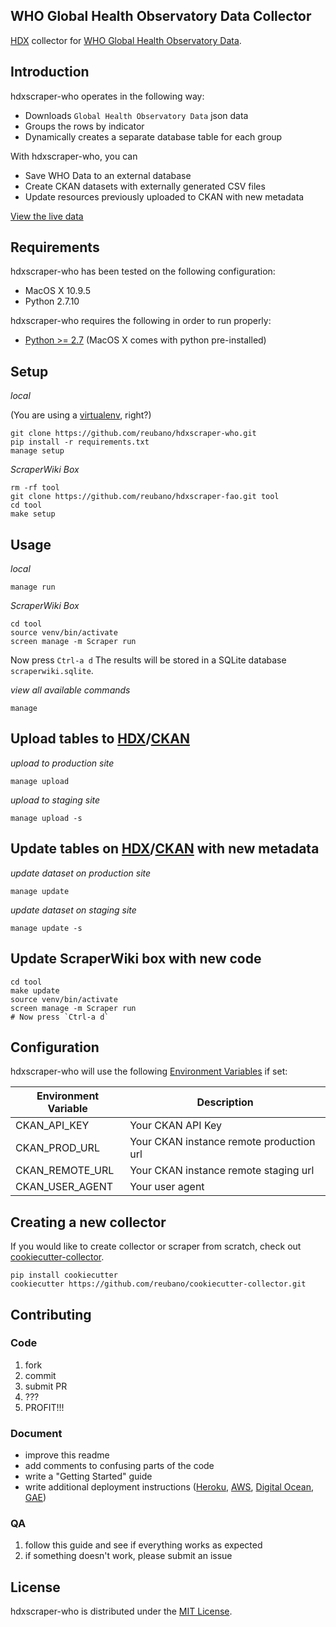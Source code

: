 ## WHO Global Health Observatory Data Collector

[HDX](https://data.hdx.rwlabs.org/) collector for [WHO Global Health Observatory Data](http://apps.who.int/gho/data/node.main.132?lang=en).

## Introduction

hdxscraper-who operates in the following way:

- Downloads `Global Health Observatory Data` json data
- Groups the rows by indicator
- Dynamically creates a separate database table for each group

With hdxscraper-who, you can

- Save WHO Data to an external database
- Create CKAN datasets with externally generated CSV files
- Update resources previously uploaded to CKAN with new metadata

[View the live data](https://data.hdx.rwlabs.org/organization/world-health-organization)

## Requirements

hdxscraper-who has been tested on the following configuration:

- MacOS X 10.9.5
- Python 2.7.10

hdxscraper-who requires the following in order to run properly:

- [Python >= 2.7](http://www.python.org/download) (MacOS X comes with python pre-installed)

## Setup

*local*

(You are using a [virtualenv](http://www.virtualenv.org/en/latest/index.html), right?)

    git clone https://github.com/reubano/hdxscraper-who.git
    pip install -r requirements.txt
    manage setup

*ScraperWiki Box*

    rm -rf tool
    git clone https://github.com/reubano/hdxscraper-fao.git tool
    cd tool
    make setup

## Usage

*local*

    manage run

*ScraperWiki Box*

    cd tool
    source venv/bin/activate
    screen manage -m Scraper run

Now press `Ctrl-a d`
The results will be stored in a SQLite database `scraperwiki.sqlite`.

*view all available commands*

    manage

## Upload tables to [HDX](http://data.hdx.rwlabs.org/)/[CKAN](http://ckan.org/)

*upload to production site*

    manage upload

*upload to staging site*

    manage upload -s

## Update tables on [HDX](http://data.hdx.rwlabs.org/)/[CKAN](http://ckan.org/) with new metadata

*update dataset on production site*

    manage update

*update dataset on staging site*

    manage update -s

## Update ScraperWiki box with new code

    cd tool
    make update
    source venv/bin/activate
    screen manage -m Scraper run
    # Now press `Ctrl-a d`

## Configuration

hdxscraper-who will use the following [Environment Variables](http://www.cyberciti.biz/faq/set-environment-variable-linux/) if set:

Environment Variable|Description
--------------------|-----------
CKAN_API_KEY|Your CKAN API Key
CKAN_PROD_URL|Your CKAN instance remote production url
CKAN_REMOTE_URL|Your CKAN instance remote staging url
CKAN_USER_AGENT|Your user agent

## Creating a new collector

If you would like to create collector or scraper from scratch, check out [cookiecutter-collector](https://github.com/reubano/cookiecutter-collector).

    pip install cookiecutter
    cookiecutter https://github.com/reubano/cookiecutter-collector.git

## Contributing

### Code

1. fork
2. commit
3. submit PR
4. ???
5. PROFIT!!!

### Document

- improve this readme
- add comments to confusing parts of the code
- write a "Getting Started" guide
- write additional deployment instructions ([Heroku](http://heroku.com/), [AWS](http://aws.amazon.com/), [Digital Ocean](http://digitalocean.com/), [GAE](https://appengine.google.com/))

### QA

1. follow this guide and see if everything works as expected
2. if something doesn't work, please submit an issue

## License

hdxscraper-who is distributed under the [MIT License](http://opensource.org/licenses/MIT).
